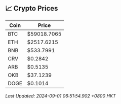 ## 📈 Crypto Prices

| Coin | Price |
| ---- | ----- |
| BTC | $59018.7065 |
| ETH | $2517.6215 |
| BNB | $533.7991 |
| CRV | $0.2842 |
| ARB | $0.5135 |
| OKB | $37.1239 |
| DOGE | $0.1014 |

_Last Updated: 2024-09-01 06:51:54.902 +0800 HKT_